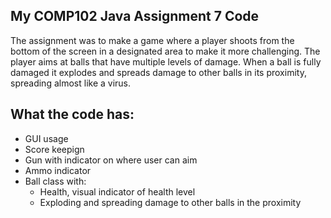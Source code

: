 ## My COMP102 Java Assignment 7 Code
The assignment was to make a game where a player shoots from the bottom of the screen in a designated area to make it more challenging. The player aims at balls that have multiple levels of damage. When a ball is fully damaged it explodes and spreads damage to other balls in its proximity, spreading almost like a virus. 

## What the code has:
- GUI usage
- Score keepign
- Gun with indicator on where user can aim
- Ammo indicator
- Ball class with:
    - Health, visual indicator of health level
    - Exploding and spreading damage to other balls in the proximity
  
